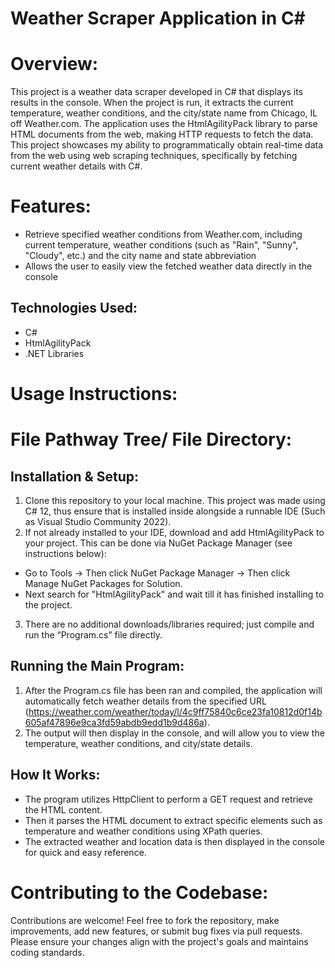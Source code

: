 # Weather Scraper Application in C#

# Overview:

This project is a weather data scraper developed in C# that displays its results in the console. When the project is run, it extracts the current temperature, weather conditions, and the city/state name from Chicago, IL off Weather.com. The application uses the HtmlAgilityPack library to parse HTML documents from the web, making HTTP requests to fetch the data. This project showcases my ability to programmatically obtain real-time data from the web using web scraping techniques, specifically by fetching current weather details with C#.

# Features:
-	Retrieve specified weather conditions from Weather.com, including current temperature, weather conditions (such as "Rain", "Sunny", "Cloudy", etc.) and the city name and state abbreviation
-	Allows the user to easily view the fetched weather data directly in the console

## Technologies Used:
-	C#
-	HtmlAgilityPack
-	.NET Libraries

# Usage Instructions:

# File Pathway Tree/ File Directory:

## Installation & Setup:
1.	Clone this repository to your local machine. This project was made using C# 12, thus ensure that is installed inside alongside a runnable IDE (Such as Visual Studio Community 2022).
2.	If not already installed to your IDE, download and add HtmlAgilityPack to your project. This can be done via NuGet Package Manager (see instructions below):
-	Go to Tools -> Then click NuGet Package Manager -> Then click Manage NuGet Packages for Solution.
-	Next search for "HtmlAgilityPack" and wait till it has finished installing to the project.
3.	There are no additional downloads/libraries required; just compile and run the “Program.cs” file directly.

## Running the Main Program:
1.	After the Program.cs file has been ran and compiled, the application will automatically fetch weather details from the specified URL (https://weather.com/weather/today/l/4c9ff75840c6ce23fa10812d0f14b605af47896e9ca3fd59abdb9edd1b9d486a).
2.	The output will then display in the console, and will allow you to view the temperature, weather conditions, and city/state details.

## How It Works:
-	The program utilizes HttpClient to perform a GET request and retrieve the HTML content.
-	Then it parses the HTML document to extract specific elements such as temperature and weather conditions using XPath queries.
-	The extracted weather and location data is then displayed in the console for quick and easy reference.

# Contributing to the Codebase:
Contributions are welcome! Feel free to fork the repository, make improvements, add new features, or submit bug fixes via pull requests. Please ensure your changes align with the project's goals and maintains coding standards.
